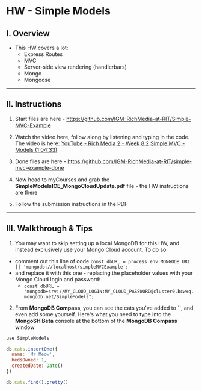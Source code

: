 # HW - Simple Models

## I. Overview

- This HW covers a lot:
  - Express Routes
  - MVC
  - Server-side view rendering (handlerbars)
  - Mongo
  - Mongoose


<hr>

## II. Instructions

1) Start files are here - https://github.com/IGM-RichMedia-at-RIT/Simple-MVC-Example

2) Watch the video here, follow along by listening and typing in the code. The video is here: [YouTube - Rich Media 2 - Week 8.2 Simple MVC - Models (1:04:33)](https://www.youtube.com/watch?v=2DgCCVpRRbM)

3) Done files are here - https://github.com/IGM-RichMedia-at-RIT/simple-mvc-example-done

4) Now head to myCourses and grab the **SimpleModelsICE_MongoCloudUpdate.pdf** file - the HW instructions are there

5) Follow the submission instructions in the PDF


<hr>

## III. Walkthrough & Tips

1) You may want to skip setting up a local MongoDB for this HW, and instead exclusively use your Mongo Cloud account. To do so

- comment out this line of code  `const dbURL = process.env.MONGODB_URI || 'mongodb://localhost/simpleMVCExample';`
- and replace it with this one - replacing the placeholder values with your Mongo Cloud login and password:
  - `const dbURL = "mongodb+srv://MY_CLOUD_LOGIN:MY_CLOUD_PASSWORD@cluster0.bcwxq.mongodb.net/SimpleModels";`

2) From **MongoDB Compass**, you can see the cats you've added to ``, and even add some yourself. Here's what you need to type into the **MongoSH Beta** console at the bottom of the **MongoDB Compass** window

```js
use SimpleModels

db.cats.insertOne({
  name: 'Mr Meow',
  bedsOwned: 1,
  createdDate: Date()
})

db.cats.find().pretty()
```
